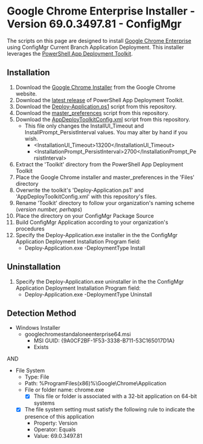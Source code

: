 # Google Chrome Enterprise Installer - Version 69.0.3497.81 - ConfigMgr

The scripts on this page are designed to install [Google Chrome Enterprise](https://enterprise.google.com/chrome/chrome-browser/) using ConfigMgr Current Branch Application Deployment. This installer leverages the [PowerShell App Deployment Toolkit](http://psappdeploytoolkit.com/).

## Installation

1. Download the [Google Chrome Installer](https://enterprise.google.com/chrome/chrome-browser/thankyou.html?platform=win64bundle&usagestats=1) from the Google Chrome website.
1. Download the [latest release](https://github.com/PSAppDeployToolkit/PSAppDeployToolkit/releases/latest) of PowerShell App Deployment Toolkit.
1. Download the [Deploy-Application.ps1](https://github.com/aentringer/CMAppScripts/raw/master/Google/Chrome/Deploy-Application.ps1) script from this repository.
1. Download the [master_preferences](https://github.com/aentringer/CMAppScripts/raw/master/Google/Chrome/Files/master_preferences) script from this repository.
1. Download the [AppDeployToolkitConfig.xml](https://github.com/aentringer/CMAppScripts/raw/master/Google/Chrome/AppDeployToolkit/AppDeployToolkitConfig.xml) script from this repository.
    * This file only changes the InstallUI_Timeout and InstallPrompt_PersistInterval values. You may alter by hand if you wish.
      * <InstallationUI_Timeout>13200</InstallationUI_Timeout>
      * <InstallationPrompt_PersistInterval>2700</InstallationPrompt_PersistInterval>
1. Extract the 'Toolkit' directory from the PowerShell App Deployment Toolkit
1. Place the Google Chrome installer and master_preferences in the 'Files' directory
1. Overwrite the toolkit's 'Deploy-Application.ps1' and 'AppDeployToolkitConfig.xml' with this repository's files.
1. Rename 'Toolkit' directory to follow your organization's naming scheme (*version number, perhaps*)
1. Place the directory on your ConfigMgr Package Source
1. Build ConfigMgr Application according to your organization's procedures
1. Specify the Deploy-Application.exe installer in the the ConfigMgr Application Deployment Installation Program field:
    * Deploy-Application.exe -DeploymentType Install

## Uninstallation

1. Specify the Deploy-Application.exe uninstaller in the the ConfigMgr Application Deployment Installation Program field:
    * Deploy-Application.exe -DeploymentType Uninstall

## Detection Method

* Windows Installer
  * googlechromestandaloneenterprise64.msi
    * MSI GUID: {9A0CF2BF-1F53-3338-B711-53C165017D1A}
    * Exists

AND

* File System
  * Type: File
  * Path: %ProgramFiles(x86)%\Google\Chrome\Application
  * File or folder name: chrome.exe
    * [X] This file or folder is associated with a 32-bit application on 64-bit systems
  * [X] The file system setting must satisfy the following rule to indicate the presence of this application
    * Property: Version
    * Operator: Equals
    * Value: 69.0.3497.81
